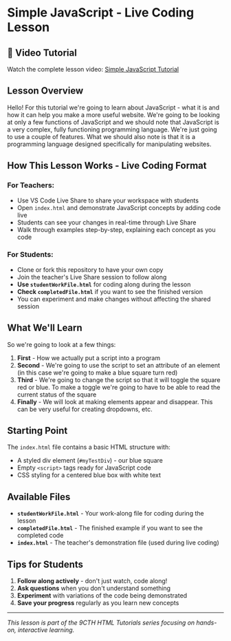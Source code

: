 # Simple JavaScript - Live Coding Lesson

## 🎥 Video Tutorial
Watch the complete lesson video: [Simple JavaScript Tutorial](https://youtu.be/DxQLZcCoFVg)

## Lesson Overview
Hello! For this tutorial we're going to learn about JavaScript - what it is and how it can help you make a more useful website. We're going to be looking at only a few functions of JavaScript and we should note that JavaScript is a very complex, fully functioning programming language. We're just going to use a couple of features. What we should also note is that it is a programming language designed specifically for manipulating websites.

## How This Lesson Works - Live Coding Format

### For Teachers:
- Use VS Code Live Share to share your workspace with students
- Open `index.html` and demonstrate JavaScript concepts by adding code live
- Students can see your changes in real-time through Live Share
- Walk through examples step-by-step, explaining each concept as you code

### For Students:
- Clone or fork this repository to have your own copy
- Join the teacher's Live Share session to follow along
- **Use `studentWorkFile.html`** for coding along during the lesson
- **Check `completedFile.html`** if you want to see the finished version
- You can experiment and make changes without affecting the shared session

## What We'll Learn

So we're going to look at a few things:

1. **First** - How we actually put a script into a program
2. **Second** - We're going to use the script to set an attribute of an element (in this case we're going to make a blue square turn red)
3. **Third** - We're going to change the script so that it will toggle the square red or blue. To make a toggle we're going to have to be able to read the current status of the square
4. **Finally** - We will look at making elements appear and disappear. This can be very useful for creating dropdowns, etc.

## Starting Point
The `index.html` file contains a basic HTML structure with:
- A styled div element (`#myTestDiv`) - our blue square
- Empty `<script>` tags ready for JavaScript code
- CSS styling for a centered blue box with white text

## Available Files
- **`studentWorkFile.html`** - Your work-along file for coding during the lesson
- **`completedFile.html`** - The finished example if you want to see the completed code
- **`index.html`** - The teacher's demonstration file (used during live coding)

## Tips for Students
1. **Follow along actively** - don't just watch, code along!
2. **Ask questions** when you don't understand something
3. **Experiment** with variations of the code being demonstrated
4. **Save your progress** regularly as you learn new concepts

---
*This lesson is part of the 9CTH HTML Tutorials series focusing on hands-on, interactive learning.*